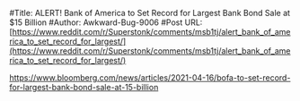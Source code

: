 #Title: ALERT! Bank of America to Set Record for Largest Bank Bond Sale at $15 Billion
#Author: Awkward-Bug-9006
#Post URL: [https://www.reddit.com/r/Superstonk/comments/msb1tj/alert_bank_of_america_to_set_record_for_largest/](https://www.reddit.com/r/Superstonk/comments/msb1tj/alert_bank_of_america_to_set_record_for_largest/)


https://www.bloomberg.com/news/articles/2021-04-16/bofa-to-set-record-for-largest-bank-bond-sale-at-15-billion